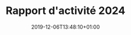 ---
title: Rapport d'activité 2024
date: 2019-12-06T13:48:10+01:00
layout: rapport_2024
menu:
  main:
    parent: asso
    weight: 4
flowbite: true
carousel: true
tabs:
  - title: "Édito<br/>Moments clés<br/>Chiffres 2024"
    title_mobile: "Édito / Moments clés / Chiffres 2024"
    id: edito
  - title: Une année<br/>d'ancrage<br/>territorial
    title_mobile: Une année d'ancrage territorial
    id: ancrage
  - title: Transmettre,<br/>éduquer et<br/>diffuser
    title_mobile: Transmettre, éduquer et diffuser
    id: education
  - title: L’augmentation des besoins &<br/>nos relations avec les<br/>associations partenaires 
    title_mobile: L’augmentation des besoins & nos relations avec les associations partenaires
    id: partenaires
  - title: Changer les<br/>mentalités sur<br/>les règles
    title_mobile: Changer les mentalités sur les règles
    id: changer
  - title: Une équipe qui<br/>grandit comme<br/>ses projets
    title_mobile: Une équipe qui grandit comme ses projets
    id: equipe 
intro:
  title: "Bienvenue sur notre rapport d'activité digital !"
  text: "En 2024, Règles Élémentaires a poursuivi son engagement avec une intensité et une portée accrues. Grâce à la mobilisation sans précédent de nos bénévoles, partenaires et équipes salariées, nous avons collecté et redistribué plus de 5 millions de protections périodiques, formé plus d'un millier de professionnel·les et sensibilisé des milliers de jeunes et d’adultes à la santé menstruelle. Cette année marque également un tournant stratégique avec l’essor de nos antennes régionales, permettant un ancrage territorial renforcé et des actions adaptées aux réalités locales. En innovant dans nos approches, en consolidant nos actions et en étendant notre réseau, nous avons fait de 2024 une année décisive pour la lutte contre la précarité menstruelle et la sensibilisation à grande échelle. Ce rapport témoigne de ces avancées, des défis relevés et des perspectives qui s’ouvrent à nous pour les années à venir.<br/>Bonne lecture !"
edito: "Être présidente de Règles Élémentaires, c’est porter une conviction profonde : celle que les règles ne devraient jamais être un sujet de honte, d'ignorance ou de précarité. 
<br/><br/>
Cette année encore, nous avons grandi, à toutes les échelles : sur le terrain avec l’ouverture d’antennes locales portées par des personnes engagées ; à l’échelle européenne en dénonçant des réalités inacceptables — à l’heure où j’écris ces lignes, qui sait ce qu’il y a vraiment dans une protection périodique ? Comment ne pas voir là une négligence délibérée à la santé publique ? Face à ces constats, Règles Élémentaires éclaire, informe, sensibilise. Avec la certification Qualiopi obtenue pour notre organisme de formation, nous consolidons notre rôle dans un monde où la parole a parfois du mal à se frayer un chemin. 
<br/><br/>
Merci à l’équipe de l’association, aux bénévoles et aux soutiens fidèles dont ses administrateurs•rices qui font vivre cette ambition quotidienne."
edito_author: "Nadège Moreau<br/>Présidente de Règles Élémentaires"
events_title: "2024 en moments clés"
key_events:
  - month: "Janvier"
    imgs:
      - src: "/img/page-rapport-2024/janvier.png"
    texts: 
      - content: "↘ Première édition de l’Élémentaire"
  - month: "Mars"
    imgs:
      - src: "/img/page-rapport-2024/mars-collecte-1.png"
      - src: "/img/page-rapport-2024/mars-collecte-2.png"
    texts: 
      - content: "↘ Collecte nationale Règles Solidaires"
  - month: "Avril"
    imgs:
      - src: "/img/page-rapport-2024/avril-sensib-foot.png"
      - src: "/img/page-rapport-2024/avril-sensib-coach.png"
    texts: 
      - content: "↘ Lancement en club de notre projet “j’ai mes règles, je fais du foot”"
      - content: "↘ Création de l’Organisme de formation !"
  - month: "Mai"
    imgs:
      - src: "/img/page-rapport-2024/mai-sport.png"
      - src: "/img/page-rapport-2024/mai-leclerc.png"
      - src: "/img/page-rapport-2024/mai-apero.png"
    texts: 
      - content: "↘ Règles et sport : carton rouge sur les tabous à la Cité Audacieuse"
      - content: "↘ Collecte nationale Banques Alimentaires x Leclerc"
      - content: "↘ Apéro Menstruel à Lyon"
  - month: "Juin"
    imgs:
      - src: "/img/page-rapport-2024/juin-collecte.png"
      - src: "/img/page-rapport-2024/juin-alerte.png"
      - src: "/img/page-rapport-2024/juin-solidays.png"
    texts: 
      - content: "↘ Collecte nationale Règles de Survie avec Monoprix et la Fondation des Femmes"
      - content: "↘ Participation à Alertes féministes"
      - content: "↘ Solidays"
  - month: "Juillet"
    imgs:
      - src: "/img/page-rapport-2024/juillet-seminaire-1.png"
      - src: "/img/page-rapport-2024/juillet-seminaire-2.png"
    texts: 
      - content: "↘ Premier séminaire d’équipe !"
  - month: "Septembre"
    imgs:
      - src: "/img/page-rapport-2024/septembre.png"
    texts: 
      - content: "↘  Lancement du Menstrual Education Network"
  - month: "Octobre"
    imgs:
      - src: "/img/page-rapport-2024/octobre-parlons.png"
      - src: "/img/page-rapport-2024/octobre-cop1.png"
      - src: "/img/page-rapport-2024/octobre-dossard-2.png"
    texts: 
      - content: "↘ Lancement de Parlons Règles"
      - content: "↘ Participation au festival Cop’1 au Zénith"
      - content: "↘ Lancement des dossards solidaires"
  - month: "Novembre"
    imgs:
      - src: "/img/page-rapport-2024/novembre-men.png"
      - src: "/img/page-rapport-2024/novembre-don.png"
    texts: 
      - content: "↘ Kick off du Menstrual Education Network à Paris"
      - content: "↘ Microdon Monoprix"
  - month: "Décembre"
    imgs:
      - src: "/img/page-rapport-2024/decembre-virale.png"
      - src: "/img/page-rapport-2024/decembre-mayotte.png"
    texts: 
      - content: "↘ Collecte virale"
      - content: "↘ Mission Mayotte"
key_numbers:
  title: Les chiffres clés
  precarite_title: "Lutte contre la précarité menstruelle"
  precarite_numbers:    
    - number: "5 110 451"
      text: "protections collectées"
      img: "/img/page-rapport-2024/paquet-serviettes.svg"
    - number: "12 671"
      text: "protections réutilisables collectées"
      img: "/img/page-rapport-2024/cup.svg"
    - number: "5 097 780"
      text: "protections jetables collectées"
      img: "/img/page-rapport-2024/serviette-emballee.svg"
    - number: "457 625"
      text: "personnes bénéficiaires"
      img: "/img/page-rapport-2024/3-personnes.svg"
    - number: "404 partenaires"
      text: "associatifs ayant bénéficié de protections périodiques"
      img: "/img/page-rapport-2024/main-coeur.svg"
  benevoles_title: "Nos bénévoles"
  benevoles_numbers:
    - number: "291"
      text: "bénévoles formé·es"
      img: "/img/page-rapport-2024/personnage-check.svg"
    - number: "1500"
      text: "bénévoles mobilisé·es sur 103 actions"
      img: "/img/page-rapport-2024/hands-heart.svg"
  education_title: "Education menstruelle"
  education_numbers:
    - number: "267"
      text: "actions de sensibilisation jeunes"
      img: "/img/page-rapport-2024/tableau.svg"
    - number: "4951"
      text: "jeunes sensibilisé·es lors de nos ateliers scolaires"
      img: "/img/page-rapport-2024/sac-a-dos.svg"
    - number: "+ de 10 000"
      text: "visites sur Parlons Règles"
      img: "/img/page-rapport-2024/ordinateur.svg"
  formation_title: "Formations / Sensibilisations des professionnel·les"
  formation_numbers:
    - number: "89"
      text: "actions menées auprès des professionnel·les (relais médico-sociaux, éducatifs)"
      img: "/img/page-rapport-2024/tableau.svg"
    - number: "1030"
      text: "professionnel·les  formé·es ou sensibilisé·es"
      img: "/img/page-rapport-2024/professionnel.svg"
    - number: "26"
      text: "sensibilisations adultes bénéficiaires"
      img: "/img/page-rapport-2024/tableau.svg"
    - number: "232"
      text: "bénéficiaires sensibilisé·es"
      img: "/img/page-rapport-2024/bulle-dialogue.svg"
    - number: "6"
      text: "actions menées auprès d’employeurs"
      img: "/img/page-rapport-2024/tableau.svg"
    - number: "115"
      text: "salarié·es / agent·es sensibilisé·es"
      img: "/img/page-rapport-2024/professionnel.svg"
  public_title: "Grand public"
  public_numbers:
    - number: "45"
      text: "participations lors d’événements"
      img: "/img/page-rapport-2024/evenement.svg"
    - number: "+ de 220 000 personnes"
      text: "sensibilisées lors de nos évènements"
      img: "/img/page-rapport-2024/personnage-check.svg"
    - number: "64 268"
      text: "abonné·es sur nos réseaux sociaux"
      img: "/img/page-rapport-2024/abonnes.svg"
    - number: "107"
      text: "parutions dans les médias"
      img: "/img/page-rapport-2024/journal.svg"
carte_title: "Notre présence sur le territoire"
partners_title: "Merci à nos partenaires"
publics_title: "Financeurs publics"
publics:
    - name: "Ville de Paris"
      logo: "/img/page-rapport/logos-partenaires/financeurs-publics/ville-paris.png"
    - name: "Cités éducatives"
      logo: "/img/page-rapport/logos-partenaires/financeurs-publics/cites-educatives.png"
    - name: "Région IDF"
      logo: "/img/page-rapport/logos-partenaires/financeurs-publics/idf.png"
    - name: "Préfecture Seine-Saint-Denis"
      logo: "/img/page-rapport/logos-partenaires/financeurs-publics/prefet-saint-denis.png"
    - name: "DRDFE PDL"
      logo: "/img/page-rapport/logos-partenaires/financeurs-publics/prefet-pdl.png"
    - name: "DRIHL IDF"
      logo: "/img/page-rapport/logos-partenaires/financeurs-publics/drihl.png"
    - name: "DRDFE IDF"
      logo: "/img/page-rapport/logos-partenaires/financeurs-publics/drdfe-idf.png"
    - name: "DRIEETS 94"
      logo: "/img/page-rapport/logos-partenaires/financeurs-publics/drieets-94.png"
    - name: "Métropole Lyon"
      logo: "/img/page-rapport/logos-partenaires/financeurs-publics/metropole-lyon.png"
    - name: "DGCS"
      logo: "/img/page-rapport/logos-partenaires/financeurs-publics/dgcs.jpeg"
    - name: "Ministère chargé de l'égalité entre les femmes et les hommes"
      logo: "/img/page-rapport/logos-partenaires/financeurs-publics/sdfe.png"
    - name: "Direction de l'administration pénitentiaire"
      logo: "/img/page-rapport/logos-partenaires/financeurs-publics/dap.png"
    - name: "Fond pour le développement de la vie associative"
      logo: "/img/page-rapport/logos-partenaires/financeurs-publics/fdva.png"
    - name: "Ville de Nantes"
      logo: "/img/page-rapport/logos-partenaires/financeurs-publics/nantes.png"
    - name: "Conseil départemental 93"
      logo: "/img/page-rapport/logos-partenaires/financeurs-publics/seine-saint-denis.png"
    - name: "DDFE-94"
      logo: "/img/page-rapport/logos-partenaires/financeurs-publics/prefet-val-marne.png"
    - name: "Ville de Nanterre"
      logo: "/img/page-rapport/logos-partenaires/financeurs-publics/nanterre.png"
    - name: "Région Centre-Val de Loire"
      logo: "/img/page-rapport-2024/logos-partenaires/financeurs-publics/centre-val-de-loire.png"
    - name: "Erasmus"
      logo: "/img/page-rapport-2024/logos-partenaires/financeurs-publics/erasmus.png"
    - name: "Fonds Social Européen"
      logo: "/img/page-rapport-2024/logos-partenaires/financeurs-publics/fonds-social-europeen.png"
    - name: "Prefecture Indre-et-Loire"
      logo: "/img/page-rapport-2024/logos-partenaires/financeurs-publics/indre-et-loire.png"
    - name: "Métropole Le Mans"
      logo: "/img/page-rapport-2024/logos-partenaires/financeurs-publics/le-mans.png"
    - name: "Prefecture Mayotte"
      logo: "/img/page-rapport-2024/logos-partenaires/financeurs-publics/mayotte.png"
    - name: "Région PACA"
      logo: "/img/page-rapport-2024/logos-partenaires/financeurs-publics/paca.png"
    - name: "Ville de Marseille"
      logo: "/img/page-rapport-2024/logos-partenaires/financeurs-publics/marseille.png"
    - name: "Aix Marseille Université"
      logo: "/img/page-rapport-2024/logos-partenaires/financeurs-publics/aix-marseille-universite.png"
    - name: "Ville de Pantin"
      logo: "/img/page-rapport-2024/logos-partenaires/financeurs-publics/pantin.png"
    - name: "DGESCO"
      logo: "/img/page-rapport-2024/logos-partenaires/financeurs-publics/dgesco.png"
    - name: "ARS IDF"
      logo: "/img/page-rapport-2024/logos-partenaires/financeurs-publics/ars-idf.jpg"
    - name: "Ville de Tours"
      logo: "/img/page-rapport-2024/logos-partenaires/financeurs-publics/tours.png"
    - name: "Région Pays de la Loire"
      logo: "/img/page-rapport-2024/logos-partenaires/financeurs-publics/pays-de-la-loire.png"
    - name: "Ville d'Allonnes"
      logo: "/img/page-rapport-2024/logos-partenaires/financeurs-publics/allonnes.jpg"
privates_title: "Mécènes et financeurs privés"
privates:
    - name: "Fondation Roi Beaudouin"
      logo: "/img/page-rapport/logos-partenaires/financeurs-prives/fondation-roi.png"
    - name: "Fondation L'oréal"
      logo: "/img/page-rapport/logos-partenaires/financeurs-prives/fondation-loreal.png"
    - name: "Fondation des femmes"
      logo: "/img/page-rapport/logos-partenaires/financeurs-prives/fondation-des-femmes.png"
    - name: "Fondation AFNIC"
      logo: "/img/page-rapport/logos-partenaires/financeurs-prives/afnic.png"
    - name: "Impact 2024"
      logo: "/img/page-rapport/logos-partenaires/financeurs-prives/impact-2024.png"
    - name: "Fondation Crédit Agricole"
      logo: "/img/page-rapport/logos-partenaires/financeurs-prives/fondation-credit-agricole.png"
    - name: "Fondation BNP"
      logo: "/img/page-rapport/logos-partenaires/financeurs-prives/fondation-bnp.png"
    - name: "Fondation France s'engage"
      logo: "/img/page-rapport/logos-partenaires/financeurs-prives/ffe.png"
    - name: "ADN Solidarity"
      logo: "/img/page-rapport/logos-partenaires/financeurs-prives/adn-solidarity.png"
    - name: "Fondation Carrefour"
      logo: "/img/page-rapport/logos-partenaires/financeurs-prives/fondation-carrefour.png"
    - name: "Caisse d'épargne Grand Est Europe"
      logo: "/img/page-rapport/logos-partenaires/financeurs-prives/ce-grand-est.png"
    - name: "The Simones"
      logo: "/img/page-rapport/logos-partenaires/financeurs-prives/the-simones.jpg"
    - name: "Fond de dotation EIG"
      logo: "/img/page-rapport/logos-partenaires/financeurs-prives/eig.png"
    - name: "Comédie des 3 Bornes"
      logo: "/img/page-rapport/logos-partenaires/financeurs-prives/3-bornes.png"
    - name: "AS Mar Vivo"
      logo: "/img/page-rapport-2024/logos-partenaires/financeurs-prives/as-mar-vivo.jpg"
    - name: "Banlieues Santé"
      logo: "/img/page-rapport-2024/logos-partenaires/financeurs-prives/banlieues-sante.png"
    - name: "Biocoop"
      logo: "/img/page-rapport-2024/logos-partenaires/financeurs-prives/biocoop.png"
    - name: "Fondation Hippocrene"
      logo: "/img/page-rapport-2024/logos-partenaires/financeurs-prives/hippocrene.jpg"
    - name: "Intermade"
      logo: "/img/page-rapport-2024/logos-partenaires/financeurs-prives/intermade.png"
    - name: "Fondation Macif"
      logo: "/img/page-rapport-2024/logos-partenaires/financeurs-prives/macif.png"
    - name: "Telos Impact"
      logo: "/img/page-rapport-2024/logos-partenaires/financeurs-prives/telos-impact.png"
    - name: "Fondation Sense"
      logo: "/img/page-rapport-2024/logos-partenaires/financeurs-prives/sense.png"
    - name: "Solimut"
      logo: "/img/page-rapport-2024/logos-partenaires/financeurs-prives/solimut.png"
    - name: "Vichy"
      logo: "/img/page-rapport-2024/logos-partenaires/financeurs-prives/vichy.png"
    - name: "La Caravelle"
      logo: "/img/page-rapport-2024/logos-partenaires/financeurs-prives/caravelle.jpg"
mecenat_title: "Mécénat de compétence"
mecenat:
    - name: "Astek"
      logo: "/img/page-rapport/logos-partenaires/mecenat/astek.png"
    - name: "make.org"
      logo: "/img/page-rapport/logos-partenaires/mecenat/makeorg.png"
    - name: "Service Plan"
      logo: "/img/page-rapport/logos-partenaires/mecenat/serviceplan.png"
    - name: "Share it"
      logo: "/img/page-rapport/logos-partenaires/mecenat/share-it.svg"
    - name: "Fondation des femmes"
      logo: "/img/page-rapport/logos-partenaires/financeurs-prives/fondation-des-femmes.png"
    - name: "Alter'incub CVL"
      logo: "/img/page-rapport-2024/logos-partenaires/operationnels/alterincub-cvl.png"
    - name: "Accenture"
      logo: "/img/page-rapport-2024/logos-partenaires/mecenat/accenture.png"
operationnels_title: "Partenaires opérationnels"
operationnels:
    - name: "Leclerc"
      logo: "/img/page-rapport/logos-partenaires/operationnels/leclerc.png"
    - name: "Fondation Monoprix"
      logo: "/img/page-rapport/logos-partenaires/operationnels/fondation-monoprix.jpg"
    - name: "Banques alimentaires"
      logo: "/img/page-rapport/logos-partenaires/operationnels/ffba.png"
    - name: "Charitips"
      logo: "/img/page-rapport/logos-partenaires/operationnels/charitips.png"
    - name: "Benevity"
      logo: "/img/page-rapport/logos-partenaires/operationnels/benevity.png"
    - name: "Day One"
      logo: "/img/page-rapport/logos-partenaires/operationnels/day-one.png"
    - name: "Deret"
      logo: "/img/page-rapport/logos-partenaires/operationnels/deret.png"
    - name: "All Colibri"
      logo: "/img/page-rapport/logos-partenaires/operationnels/all-colibri.png"
    - name: "Cop'1"
      logo: "/img/page-rapport/logos-partenaires/evenementiels/cop1.png"
    - name: "Komeet"
      logo: "/img/page-rapport-2024/logos-partenaires/operationnels/komeet.png"
    - name: "Dift"
      logo: "/img/page-rapport-2024/logos-partenaires/operationnels/dift.jpg"
    - name: "Fabrique de la solidarité"
      logo: "/img/page-rapport/logos-partenaires/evenementiels/fabrique.png"
    - name: "Lyon La Duchère"
      logo: "/img/page-rapport-2024/logos-partenaires/operationnels/lyon-la-duchere.png"
    - name: "Les Ecossolies"
      logo: "/img/page-rapport-2024/logos-partenaires/operationnels/ecossolies.png"
    - name: "Je veux aider"
      logo: "/img/page-rapport-2024/logos-partenaires/operationnels/jeveuxaider.png"
    - name: "FC Fief"
      logo: "/img/page-rapport-2024/logos-partenaires/operationnels/fc-fief.jpg"
    - name: "Fondaction du football"
      logo: "/img/page-rapport-2024/logos-partenaires/operationnels/fondaction-football.png"
    - name: "Ressource Logistique Management"
      logo: "/img/page-rapport-2024/logos-partenaires/operationnels/rlm.png"
    - name: "Nantes Université"
      logo: "/img/page-rapport-2024/logos-partenaires/operationnels/nantes-universite.png"
    - name: "Tout s'explique 72"
      logo: "/img/page-rapport-2024/logos-partenaires/operationnels/tout-sexplique.png"
    - name: "Salesforce"
      logo: "/img/page-rapport-2024/logos-partenaires/operationnels/salesforce.png"
produits_title: "Partenaires produits"
produits:
    - name: "Always"
      logo: "/img/page-rapport/logos-partenaires/produits/always.png"
    - name: "Modibodi"
      logo: "/img/page-rapport/logos-partenaires/produits/modibodi.jpg"
    - name: "Les petites choses"
      logo: "/img/page-rapport/logos-partenaires/produits/lespetiteschoses.png"
    - name: "Lola Health"
      logo: "/img/page-rapport-2024/logos-partenaires/produits/lolahealth.png"
    - name: "Fava"
      logo: "/img/page-rapport-2024/logos-partenaires/produits/fava.png"
    - name: "TotalEnergies"
      logo: "/img/page-rapport-2024/logos-partenaires/produits/total.png"
    - name: "JuvaSanté"
      logo: "/img/page-rapport-2024/logos-partenaires/produits/juvasante.png"
ancrage:
  intro:
    title: "Une année d'ancrage territorial"
    text: "En 2024, Règles Élémentaires a consolidé et étendu son ancrage territorial grâce à ses antennes salariées. Nous comptons désormais quatre antennes régionales : en Pays de la Loire (PDL), Centre-Val de Loire (CVL), Île-de-France (IDF), et Provence-Alpes-Côte d’Azur (PACA)."
  first_text: "Cette année, deux modèles d'antennes se sont distingués : en PACA et CVL, elles ont été créées là où existait auparavant une activité 100% bénévole, tandis qu'en IDF, les actions existait dû à l'implantation francilienne historique de l'asso, mais l'antenne a été formalisée.
  <br/><br/>
  Ce projet ambitieux, car il a nécessité de repenser notre organisation et un modèle financier dédié, nous tenait à cœur. Il reflète notre volonté d’être toujours plus proches de nos publics et de savoir refléter la réalité des territoires. Les antennes permettent ainsi de mieux comprendre les besoins du terrain pour y développer nos actions, de mieux accompagner, et de démultiplier notre impact.
  <br/><br/>
  Chaque antenne régionale a sa propre histoire, ses projets uniques et ses partenariats spécifiques. Elles sont des lieux d’innovation où naissent de nouveaux projets et de nouvelles opportunités de faire rayonner notre association. Grâce à elles, en apprenant de leurs expériences, l’association consolide aussi un  modèle d’essaimage flexible et évolutif, conçu pour maximiser notre impact en nous adaptant aux spécificités de chaque territoire. Cette approche nous permet d’expérimenter localement avant d’élargir notre rayonnement pour soutenir et accompagner des dynamiques locales.
  Par ailleurs, cette première année a permis aux responsables d’antennes de créer des liens avec des acteurs et actrices locaux déterminés à transformer leur territoires sur la question des règles, à en faire des environnements qui : ici mettent à disposition des produits périodiques, là réfléchissent à un projet d’éducation menstruelle coordonné et systématique, là dédient des moyens conséquents pour analyser, essayer, implémenter. Or, nous savons que si nous souhaitons penser le monde règles-friendly de demain, ces articulations entre des volontés à différentes échelles  et nos actions, sont centrales. 
  <br/><br/>
  Les résultats obtenus grâce à ces antennes sont significatifs. En 2024, elles nous ont permis de former un nombre croissant de personnes aux enjeux des règles et de sensibiliser un public toujours plus jeune, afin de prévenir la précarité menstruelle et le tabou des règles des plus jeunes, qui sont souvent les plus isolé•es face aux premières règles. Chaque antenne joue donc  un rôle crucial dans la diffusion de nos messages et dans l’éducation menstruelle.
  <br/><br/>
  Les défis qui nous attendent désormais consistent pour chaque antenne à renforcer les logiques de plaidoyer de l’association au niveau local, et à s’implanter en tant qu’actrice incontournable de coordination et de facilitation du déploiement de nos projets dans le paysage associatif de sa région. Cet ancrage territorial solide est une étape essentielle pour assurer la continuité et le développement des missions de Règles Élémentaires, tout en contribuant activement à briser les tabous et à réduire les inégalités liées aux menstruations"
  cards:
    - title: "Antenne Provence-Alpes Côte d’Azur"
      date: "Date de création : Juillet 2024"
      responsable: "Responsable d’antenne : Florence"
      img: "/img/page-rapport-2024/fiche-paca.png"
      numbers:
        - number: "154 523 produits redistribués"
        - number: "7 758 personnes bénéficiaires ou mois de règles couverts"
        - number: "24 collectes organisées"
        - number: "92 partenaires associatifs dont 26 qui ont reçu des dons en 2024"
        - number: "9 bénévoles"
        - number: "2 formations au sein de structures médico-sociales"
        - number: "55 professionnel·les formé·es à la santé menstruelle lors de 4 modules chez Solimut"
        - number: "12 encadrant·es et coachs sensibilisé·es sur les règles dans le sport"
        - number: "5 stands tenus au cours d’événements"
    - title: "Antenne Île-de-France"
      date: "Date de création : Septembre 2024"
      responsable: "Responsable d’antenne : Lucie"
      img: "/img/page-rapport-2024/fiche-idf.png"
      numbers:
        - number: "955 000 produits redistribués (dont 10 000 lavables)"
        - number: "198 000 personnes bénéficiaires ou mois de règles couverts"
        - number: "222 collectes organisées"
        - number: "599 partenaires associatifs dont 178 ayant reçu des dons en 2024"
        - number: "95 bénévoles"
        - number: "294 formations au sein de structures médico-sociales"
        - number: "131 ateliers d’éducation menstruelle - 2 525 élèves sensibilisé·es"
        - number: "1 170 adultes sensibilisé·es"
        - number: "26 événements grand public"
        - number: "7 ateliers Règles et Sport - 175 joueuses sensibilisées"
    - title: "Antenne Centre-Val de Loire"
      date: "Date de création : Juin 2024"
      responsable: "Responsable d’antenne : Emmanuelle"
      img: "/img/page-rapport-2024/fiche-centre.png"
      numbers:
        - number: "136 724 produits redistribués"
        - number: "7 188 personnes bénéficiaires ou mois de règles couverts"
        - number: "11 collectes organisées"
        - number: "48 partenaires associatifs dont 18 qui ont reçu des dons en 2024"
        - number: "25 bénévoles"
        - number: "2 sensibilisations pour les partenaires médico-sociaux"
        - number: "20 ateliers d’éducation menstruelle - 250 élèves sensibilisé·es"
        - number: "2 cafés des parents organisés"
    - title: "Antenne Pays de la Loire"
      date: "Date de création : septembre 2023"
      responsable: "Responsable d’antenne : Elena"
      img: "/img/page-rapport-2024/fiche-loire.png"
      numbers:
        - number: "143 427 produits redistribués"
        - number: "38 000 personnes bénéficiaires ou mois de règles couverts"
        - number: "33 collectes organisées"
        - number: "77 partenaires associatifs dont 33 qui ont reçu des dons en 2024"
        - number: "34 bénévoles"
        - number: "28 ateliers d’éducation menstruelle - 600 jeunes sensibilisé·es (de 8 à 25 ans)"
        - number: "91 professionnel·les formé·es"
        - number: "14 événements grand public"
        - number: "1 atelier règles et sport auprès de coachs : 9 participant·es"
        - number: "1 atelier règles et sport auprès de joueuses : 22 participantes"
  antennes:
    - title: "Antenne Provence-Alpes-Côte d'Azur"
      text: "Initiée en 2019 par une bénévole, elle a pris un nouvel essor en juillet 2024 avec l’arrivée de Florence, en tant que responsable de l’antenne. Elle a repris la gestion des activités pour sensibiliser davantage à la question des règles et répondre à la hausse des demandes de protections périodiques, dans un contexte de précarité croissante. Grâce à ses actions, depuis 2020, l’antenne a collecté et redistribué plus de 1 700 000 protections périodiques à 92 partenaires associatifs. L’antenne Provence-Alpes-Côte d’Azur vise à renforcer au cœur de son territoire des actions d’éducation menstruelle, de formation et de collectes, en les adaptant aux spécificités et aux besoins du public local. Elle cherche aussi à structurer un réseau local de bénévoles, collecteurs·rices, mécènes et partenaires, essentiels au déploiement de ses activités.
      <br/><br/>
      Depuis sa création en juillet 2024, l’antenne a pu :
      <ul>
        <li>Mettre en place 2 formations au sein de structures médico-sociales pour les accompagner dans la lutte contre la précarité menstruelle et le tabou des règles, comme par exemple l’association La Caravelle.</li>
        <li>Mettre en place 4 modules de sensibilisation pour intégrer la question de la santé menstruelle en milieu professionnel. C’est le cas de la mutuelle Solimut, qui a choisi l’association pour l’accompagner dans le déploiement de son projet de congé menstruel ; et souhaite sensibiliser l’ensemble des équipes, du conseil d’administration aux équipes salariées.</li>
        <li>Sensibiliser 12 personnes parmi les équipes encadrantes et coachs du club de foot AS Mar Vivo, à La Seyne-sur-mer, en écho avec le projet “Règles et Sport”. Ainsi qu’environ 50 joueuses, de 12 à 18 ans, qui vont être sensibilisées début 2025.</li>
        <li>Sensibiliser les jeunes, comme par exemple une cinquantaine d’étudiant·es sur les campus universitaires d’Aix-en-Provence et de Saint-Jérôme, via des ateliers et stands de sensibilisation.</li>
        <li>Informer et sensibiliser le grand public, au cours du Marseille Village Santé et du festival Cop1 en octobre 2024.</li>
        <li>Aller à la rencontre d’une vingtaine de partenaires associatifs sur le territoire</li>
      </ul>
      <br/>
      L’année 2025 prévoit déjà la mise en place de formations professionnelles, interventions extra-scolaires, sensibilisations à destination du public étudiant, de clubs et associations sportives."
      quote: "“Cette formation va nous permettre de passer à l’action pour lutter contre la précarité menstruelle dans notre structure car elle concerne une majeure partie du public que nous accompagnons et qu'elle peut permet de déconstruire certaines représentations à ce sujet.”"
      quote_author: "Témoignage d’une salariée de l’association La Caravelle"
      img: "/img/page-rapport-2024/zoom-paca.png"
    - title: "Antenne Île-de-France"
      text: "Si Règles Élémentaires, depuis sa création, a toujours eu la grande majorité de ses actions en Île-de-France, l’antenne régionale a été officiellement créée en septembre dernier seulement. En effet, les actions en Île-de-France en 2024 ce sont : 
      <br/><br/>
      <ul>
      <li>599 partenaires associatifs et 955 000 produits distribués dont 10 000 produits lavables ainsi que 294 professionnel·les formé·es à la santé menstruelle</li>
      <li>Des actions de sensibilisation à destination de  2 700 élèves de 8 à 18 ans et 1 170 adultes</li>
      </ul>
      <br/>
      C’est face à ce fourmillement d’initiatives et d’actions mises en place qu’il est devenu nécessaire d’adopter une approche territorialisée et d’opter pour une vision et un ancrage régional. L’antenne a pour objectif de représenter localement les principes et projets de l’association, face aux acteur·ices locaux. 
      <br/><br/>
      Cette nouvelle approche a permis de développer des projets adaptés aux besoins et capacités du territoire : 
      Un vaste projet de formation des professionnel·les du médico-social a permis la mise en place de 23 formations qui ont apporté des connaissances et des outils pratiques à des structures d’hébergement, de maraude et d’insertion, entre autres. Le nombre de formations a pour ambition de doubler pour 2025. Le suivi territorialisé de ce projet de formation a permis de susciter l’intérêt au sein des structures et de les sensibiliser à l’importance de la santé menstruelle dans l'accompagnement social. Résultat : Le Samu Social de Paris et le Samu 93 vont être accompagnés sur l’année 2025 dans la formation de médiatrices spécialisées en santé menstruelle. 
      <br/><br/>
      Sur le département du Val-de-Marne, un projet pilote de formation des structures accompagnant des personnes en situation de handicap a été mené, via la co-construction de modules de formation en partenariat avec des structures concernées et la mise en place d’une première formation au sein d’un IMPRO. Ce projet financé et développé grâce à des partenariats locaux est voué à se développer au national courant 2025. 
      L’année 2025 va permettre le développement de cet ancrage territorial avec l'initiation de projets innovants et d’accompagnements spécifiques, avec les collectivités et les partenaires éducatifs également. De premières pierres ont déjà été posées avec l’intégration de l’antenne au Conseil Parisien des Associations et la rencontre de nombreuses Cités Éducatives de Seine-Saint-Denis, du Val-de-Marne et de l’Essonne."
      quote: "“Cette formation a été animée par une intervenante remarquable. Elle m’a également permis de prendre conscience des inégalités auxquelles certaines femmes en situation de grande précarité peuvent être confrontées. Je t’avouerai que cette question n’avait pas été abordée dans le cadre de mes accompagnements jusqu’à présent. Je ne sais pas encore exactement par quelle stratégie je le ferai, mais ce sujet sera désormais pris en compte. C’est grâce à ces moments que nous pouvons prendre un peu de recul par rapport à notre quotidien et faire évoluer nos pratiques. Alors, merci beaucoup pour cela.”"
      quote_author: "Intervenante social d’un centre d’hébergement d’Adoma"
      img: "/img/page-rapport-2024/zoom-idf.png"
    - title: "Antenne  Centre-Val de Loire"
      text: "Initialement portée en 2021 par trois bénévoles basées à Orléans, l’antenne Centre-Val de Loire a franchi une nouvelle étape en juin 2024 avec l’arrivée d’une salariée, Emmanuelle, en charge de son développement. Désormais implantée à Tours, elle s’appuie sur le soutien de deux bénévoles engagées à Orléans. Cette structuration répond à une demande croissante des acteurs locaux, soucieux de sensibiliser un public plus large aux enjeux liés aux règles, ainsi qu’aux besoins grandissants des structures associatives accompagnant des personnes en situation de précarité, notamment en matière d’accès aux protections périodiques.
      <br/><br/>
      Dès sa prise de fonction, la responsable de l’antenne a réalisé un état des lieux et noué des liens stratégiques avec des acteur·ices clé·es (Déléguée Départementale aux Droits des Femmes et à l'Égalité, Directeur Académique Adjoint des Services de l’Education Nationale, Infirmière Conseillère Technique Départementale auprès de l’inspecteur d'Académie-Directeur Académique Adjoint des Services de l'Education Nationale, élus locaux…). L’une des premières actions a été la mise en place expérimentale d’ateliers d’éducation menstruelle auprès d’élèves de CM1-CM2 et de 6e dans deux écoles et deux collèges de Tours. Les premiers retours, tant des élèves que des relais éducatifs, ont été extrêmement positifs, confirmant la pertinence et l'impact de ces interventions. Le déploiement des ateliers se poursuivra d’ailleurs en 2025.
      <br/><br/>
      Parallèlement, l’antenne a mobilisé une vingtaine de bénévoles pour organiser trois collectes de protections périodiques dans des supermarchés de Tours et Orléans. Grâce au maillage territorial et aux partenariats établis avec des structures d’accueil pour personnes en grande précarité, ces collectes ont permis une redistribution efficace des produits collectés.
      Enfin, depuis octobre 2024, l’antenne bénéficie de l’accompagnement d’Alter’Incub, un incubateur dédié au soutien des initiatives à fort impact social, offrant ainsi de nouvelles perspectives de développement et de structuration pour ses actions sur le territoire."
      quote: "“Nous n'avons que des retours positifs quant aux ateliers dispensés par Emmanuelle en classe de CM2, qu'il s'agisse des élèves, des parents ou bien des enseignants de la classe. Nous sommes vraiment ravis des propositions apportées par Emmanuelle et par l'association et sommes très enthousiastes à l'idée de réitérer le projet l'an prochain, et de pourquoi pas l'étendre aux autres classes. Ce travail avec l'association Règles élémentaires pourrait tout à fait s'inscrire dans un projet d'école pérenne.”"
      quote_author: "Lucie Motté, enseignante en classe de CM2 et CP à l'école Musset-Vigny, à Tours"
      img: "/img/page-rapport-2024/zoom-centre.png"
    - title: "Antenne Pays de la Loire"
      text: "Une première année riche en avancées :
      Il y a un an, nous posions les premières pierres de l’antenne salariée des Pays de la Loire, avec l’ambition de renforcer notre impact local et de répondre plus efficacement aux besoins du territoire. Aujourd’hui, nous sommes fier·es de célébrer cette première année d’actions concrètes et de belles réussites.
      <br/><br/>
      Grâce à l’engagement des bénévoles, des partenaires et des structures locales, nous avons pu :
      <ul>
      <li>Construire un réseau solide de 75 structures partenaires (associatives, médico-sociales, éducatives), qui bénéficient de notre expertise et de nos redistributions régulières de produits périodiques.</li>
      <li>Sensibiliser et déployer notre programme d'éducation menstruelle, à travers des interventions en collèges, lycées, à l'université et foyers jeunes travailleurs·euses, par exemple en proposant un projet passerelle pour les élèves de CM2 et de 6èmes dans les écoles et collèges de la Cité Educative d'Allonnes en Sarthe, ou encore en accompagnant les étudiant·es relais de l'Université de Nantes.</li>
      <li>Former des professionnel·les pour mieux accompagner les publics et intégrer ces enjeux dans leurs pratiques quotidiennes.</li>
      </ul>
      <br/>
      Des actions innovantes et des temps forts :
      <ul>
      <li>Le lancement du module “Règles & Sport” : en partenariat avec le Fondaction du Football, nous avons expérimenté un programme inédit avec le Football Club Fief-Gesté dans le Maine-et-Loire, visant à lever le tabou des règles dans le sport et éviter le décrochage sportif des jeunes filles au moment de la puberté.</li>
      <li>Notre présence sur des événements grand public : que ce soit lors de fêtes de quartier, rencontres sportives ou journées du 8 mars, nous avons multiplié les occasions de sensibiliser et d’ouvrir le dialogue, notamment à travers des ciné-débats, tables rondes et conférences. Nous avons par exemple participé au podcast “Ce que l’on s’aime” de l’association Disqutons, pour échanger sur la précarité menstruelle étudiante et faire entendre la voix des personnes concernées.</li>
      </ul>
      <br/>
      Un engagement collectif pour 2025 : 
      Après cette première année d'activité, nous voulons renforcer l'accompagnement des actions sur le terrain, en élargissant notre réseau de partenaires, en proposant davantage de formations et en développant l'éducation menstruelle auprès des jeunes. Nous souhaitons également faire de l’antenne Pays de la Loire une véritable structure ressource pour le territoire. Cela signifie accompagner les porteurs·euses de projets engagé·es contre la précarité menstruelle, partager notre expertise avec les acteurs·rices locaux et aider nos partenaires à monter en compétence. En développant des outils et des formations adaptées, nous voulons permettre à chacun·e d’agir à son échelle et d’inscrire durablement le sujet des règles dans les dynamiques locales."
      quote: "“En 2024, un collectif regroupant une dizaine de structures engagées sur les questions d’Éducation à la Vie Affective, Relationnelle et Sexuelle (EVARS) en Loire-Atlantique s’est créé. Ce travail en réseau nous permet d’échanger nos expériences, de partager nos expertises et de nous enrichir mutuellement. Ensemble, nous souhaitons développer des outils adaptés aux besoins repérés, réfléchir à des pratiques plus inclusives et favoriser le travail partenarial. Cette dynamique de réseau nous permet d’innover, de nous soutenir face aux défis, de renforcer notre légitimité dans nos pratiques et auprès des publics que nous accompagnons. Dans un contexte dans lequel ces thématiques sont parfois mises en difficulté, le collectif nous donne aussi du poids pour poursuivre nos actions.”"
      quote_author: "Ophélia pour iKi iKi & François pour disQutons"
      img: "/img/page-rapport-2024/zoom-pdl.png"
  benevoles:
    title: "Le rôle central des bénévoles pour déployer nos actions"
    first_text: "Depuis sa création, Règles Élémentaires repose sur un pilier fondamental : l'engagement bénévole. À sa création, l’association était entièrement portée par des bénévoles, et c’est grâce à leur engagement que nous avons pu collecter et redistribuer des millions de protections périodiques à travers toute la France. Leur implication sans relâche a été le moteur de notre croissance et le fondement de notre impact."
    numbers:
      - number: "291"
        text: "bénévoles formé·es"
        img : "img/page-rapport-2024/personnage-check.svg"
      - number: "1 500"
        text: "bénévoles mobilisé·es sur 103 actions"
        img : "img/page-rapport-2024/hands-heart.svg"
    second_text: "Aujourd’hui, nos bénévoles sont présent·es sur tout le territoire national, en France métropolitaine mais aussi dans les départements d’Outre-mer comme la Réunion et Mayotte. Ce maillage territorial dense, rendu possible par leur engagement, est une richesse inestimable pour l’association. Les bénévoles jouent un rôle clé à plusieurs niveaux : que ce soit à travers l’organisation ou la participation à des collectes de protections périodiques, ou en représentant l’association lors d’événements et/ou sur des stands, iels permettent à Règles Élémentaires d’être représentée sur le terrain, au plus près des besoins.

    En 2024, nous avons franchi une étape importante en débutant la mise en place d’un nouveau modèle d’engagement. Ce travail a consisté à mieux définir le rôle des bénévoles au sein de l’association, à structurer leur parcours et à imaginer des stratégies pour engager et fidéliser de nouvelles personnes. Ce chantier ambitieux se poursuivra en 2025, avec l’arrivée d’une personne dédiée à la mobilisation bénévole, qui aura pour mission de consolider cet élan et de démultiplier l’impact de l’association grâce à l’énergie collective des bénévoles."
  other_actions:
    - title: "Zoom sur la communauté bénévole en Île-de-France"
      preview: "L’antenne Île-de-France compte une communauté de 240 bénévoles dont 75 régulièrement actif·ves sur le terrain. Le temps consacré à la mobilisation de cette communauté en 2024 a permis de mettre en place 60 actions dont 37 de collecte et redistribution et 15 de sensibilisation grand public. 
      Les bénévoles ont, de fait, participé activement au rayonnement de l’antenne à la fois dans la lutte contre la précarité menstruelle et le tabou des règles."
      more_text: "Cette année a aussi permis de préparer le terrain pour la mise en place d’un processus d’intégration et de formation des bénévoles plus encadré et systématique. Ainsi, une dizaine d’événements conviviaux d’échanges et de formations ont donc été organisés tout au long de l’année. 
      <br/><br/>
      Cette mobilisation régulière des bénévoles a permis de mettre en lumière la motivation et le potentiel d’engagement de cette communauté active. Elle a aussi été l’occasion de rencontrer plus régulièrement les personnes engagées et de mieux comprendre leurs besoins et envies. Cette préparation a été essentielle dans la création du projet d’intégration et d’engagement des bénévoles mis en place dès janvier 2025 : de nouveaux outils de communication, une diversification des missions et des projets proposés, une montée en compétences des bénévoles réguliers. La communauté bénévole francilienne inaugure et expérimente ce changement de paradigme, d’un engagement très descendant à une dynamique collective et horizontale pour créer et agir ensemble contre la précarité menstruelle."
    - title: "Notre première mission en Outre-mer : Mayotte"
      preview: "Depuis février 2022, l’antenne bénévole Règles Élémentaires agit à Mayotte pour lutter contre la précarité menstruelle, malgré des moyens limités et un contexte socio-économique complexe. À Mayotte, 77 % des habitant·es vivent sous le seuil de pauvreté national, contre 14,4 % en France métropolitaine, et 42 % des habitants subsistent avec moins de 160 € par mois, dans un contexte où le coût de la vie est supérieur de 10 % à celui de la métropole."
      more_text: "Cette pauvreté structurelle est aggravée par une crise hydrique persistante, marquée par des coupures d’eau touchant toutes les habitations au moins un jour sur trois. De plus, une grande partie des logements n’est pas raccordée à l’eau courante (29 %), et 60 % sont dépourvus de sanitaires. Ces conditions précaires rendent l’hygiène menstruelle particulièrement difficile.
      <br/><br/>
      L’accès aux protections périodiques reste un défi majeur. Le coût élevé des produits (entre 2 et 4 € par paquet) les rend inaccessibles à de nombreuses personnes. Faute de moyens, certaines utilisent des alternatives comme des morceaux de tissu ou des châles, ce qui peut poser des problèmes d’hygiène et de santé. Par ailleurs, les menstruations restent un sujet tabou, bien que la culture mahoraise permette parfois d’aborder cette question dans les cercles familiaux ou religieux. Enfin, des barrières linguistiques et un taux d’illettrisme élevé (59 %) limitent l’accès à l’information et aux initiatives de sensibilisation.
      <br/><br/>
      Face à ces enjeux critiques, Règles Élémentaires a mené une mission sur le terrain du 22 novembre au 12 décembre 2024. Cette mission, financée par la DGCS, la DDFE Mayotte, l’ARS Mayotte et la Fondation L’Oréal, avec un budget total de 20 500 €, visait à identifier les besoins spécifiques de la population mahoraise, à proposer des outils adaptés et à renforcer les compétences des acteurs locaux pour garantir une action durable. Cette initiative a permis de poser les bases d’un accompagnement concret et contextualisé, dans l’objectif de réduire les inégalités liées aux règles sur ce territoire.
      <br/><br/>
      La mission a débuté par un diagnostic territorial approfondi, au cours duquel 14 entretiens ont été réalisés avec des associations locales, des relais communautaires et des acteurs éducatifs. Ces échanges ont permis d’identifier des problématiques clés, comme le manque de stocks de protections périodiques, les difficultés à aborder les règles dans des contextes éducatifs ou sociaux, et l’impact des coupures d’eau sur l’hygiène menstruelle.
      <br/><br/>
      Pour répondre à ces besoins, l’association a également organisé plusieurs formations. Au total, 128 personnes ont été formées. Ces formations ont permis de transmettre des connaissances sur la santé menstruelle, de proposer des outils pédagogiques adaptés et de créer des liens entre les différents acteurs locaux. Les retours ont été très positifs : 90 % des participant·es se sont déclaré·es plus à l’aise pour aborder le sujet des règles avec les publics qu’ils et elles accompagnent.
      <br/><br/>
      Suite au cyclone Chido de décembre 2024, la situation sur le territoire mahorais s’est considérablement aggravée. En 2025, nous envisageons donc de pouvoir accompagner au mieux les acteurs et actrices locaux à lutter contre une précarité menstruelle généralisée sur l’île."
    - title: "Le développement du réseau Européen"
      preview: "2024 a aussi été l’année où s’est concrétisé notre premier projet européen : le Menstrual Education Network (Réseau d’Éducation Menstruelle), soutenu par le programme européen Erasmus + et la Fondation Hippocrène . Regroupant cette année une association belge, BruZelle, et une association nord macédonienne, Tiiiit! Inc., ce réseau européen a vocation à mettre en commun les meilleures pratiques d’éducation menstruelle dans chaque pays."
      more_text: "Pour ce faire, nous avons jugé pertinent de mettre les jeunes au centre de l’éducation menstruelle. En effet, outre l’interconnaissance et l'échange des bonnes pratiques, nous organisons des groupes de travail mixtes avec des jeunes de chacun des pays représentés. L’idée est ainsi de pouvoir être au plus près de leurs vrais besoins et de les faire contribuer à la construction d’une Europe où les règles ne sont plus un tabou ni une entrave. 
      <br/><br/>
      Parallèlement, Règles Élémentaires a renforcé les actions européennes en prenant attache avec d’autres associations précurseuses sur le sujet, et en amorçant un plaidoyer européen pour que la précarité menstruelle, l’éducation menstruelle et la santé menstruelle soient vraiment prises en compte partout en Europe. En 2025, nous prévoyons de renforcer ce réseau et de développer de nouvelles actions pour penser concrètement une Europe règles-friendly dans laquelle chaque personne qui a ses règles peut faire entendre sa voix."
education:
  intro:
    title: "Transmettre, éduquer et diffuser"
    text: "Règles Élémentaires s’engage à briser les tabous autour des menstruations et à lutter contre toutes les inégalités qui en découlent. Chaque année, nous renforçons notre action en développant de nouvelles initiatives pour répondre aux besoins identifiés sur le terrain. En 2023, nous avons mis en lumière le manque d’éducation menstruelle avec notre campagne du 11 octobre, révélant des chiffres alarmants sur l’absentéisme scolaire et la désinformation entourant les règles. En 2024, nous allons plus loin en proposant des solutions concrètes pour faire évoluer les mentalités et améliorer l’accès à une information fiable et inclusive."
  parlons_regles:
    title: "La naissance de Parlons Règles, notre plateforme digitale dédiée à l’éducation menstruelle"
    first_text: "En octobre 2023, à l’occasion de la Journée internationale des droits des filles, nous avons mené une campagne de sensibilisation en collaboration avec l’agence de communication ServicePlan, afin d’imaginer ce que pourrait être une véritable éducation menstruelle. Le baromètre dédié, réalisé avec OpinionWay, mettait en lumière l’absentéisme scolaire des jeunes filles en raison de leurs règles, la prédominance d’émotions anxiogènes telles que la peur ou l’angoisse à l’arrivée des premières menstruations, ainsi qu’un manque général d’information sur ce sujet.<br/>
    En 2024, à la même date, et parce que nous considérons que les droits menstruels sont une composante fondamentale des droits des filles, nous avons souhaité proposer une solution concrète pour pallier ce déficit d’éducation : la plateforme <a style='text-decoration:underline;' href='https://www.parlonsregles.fr/' target='_blank'>parlonsregles.fr</a>.<br/>
    Pour ce lancement, notre campagne de communication s’est articulée autour des fausses informations qui circulent sur les règles, ainsi que des questions et témoignages recueillis sur le terrain, afin de souligner l’importance d’une éducation menstruelle de qualité pour prévenir les inégalités dès le plus jeune âge."
    second_text: "Depuis plusieurs années,  Règles Élémentaires agit aussi sur le terrain, ce qui nous a permis de constater les besoins spécifiques des publics avec qui nous travaillons, que ce soit dans des établissements scolaires, des associations qui accueillent des jeunes, ou des clubs sportifs. Parallèlement à ces actions, nous recevons quotidiennement des questions et des demandes de conseils sur les menstruations via nos réseaux.<br/>
    Le manque crucial d’information sur le sujet des règles fait écho à un véritable besoin d’en apprendre davantage, auquel nous tentons continuellement de répondre de manière innovante et efficace.
    <br/><br/>
    Notre réponse face à ce constat : créer un espace rassemblant des ressources fiables, accessibles partout et pour toutes et tous. C’est dans cette optique qu’a été créée Parlons Règles, notre plateforme en ligne articulée autour de trois volets :<br/> 
    <ul style='list-style-type: disc;'>
    <li>L'entrée “jeune“ destinée aux 8-14 ans, permet aux élèves de poser toutes les questions liées aux règles de manière anonyme via un chatbot nommé Timi et de visionner des vidéos pédagogiques (ex : “Les premières règles, ce qu'il faut savoir”, “Serviettes, tampons, culottes... Que choisir ?”, “Avoir ses règles en cours de sport, la galère ?”). La plateforme peut être utilisée en classe par les enseignants et enseignantes comme un moyen d’aborder le sujet, et constitue ensuite une ressource fiable sur laquelle revenir pour les élèves.</li>
    <br/>
    <li>L’entrée “parent” permet aux adultes référents de trouver des articles sur la thématique des règles et des conseils sur comment l’aborder avec leurs enfants.</li>
    <br/>
    <li>L'entrée “relais” permet à tout acteur ou actrice de la communauté éducative d'accéder à des contenus pédagogiques (ex :  “Les règles, un facteur d’inégalités entre les filles et les garçons”, EMC 6ème) et des articles (ex : “animer une heure de vie de classe autour des règles”. Tous ces contenus ont été co-construits avec des experts, des équipes pédagogiques et des élèves.</li>
    </ul>"
    numbers_title: "En moins de 3 mois"
    numbers:
      - number: "14 490"
        text: "consultations de la plateforme"
        img : "img/page-rapport-2024/ordinateur.svg"
      - number: "7 646"
        text: "messages envoyés à Timi"
        img : "img/page-rapport-2024/timi.svg"
      - number: "5 161"
        text: "vues des vidéos éducatives"
        img : "img/page-rapport-2024/video.svg"
  formation:
    title: "La création et l’expansion de notre organisme de formation"
    first_text: "Face à l’identification croissante des besoins d’information et d’outillage sur la précarité menstruelle — y compris chez les professionnel·les de tous horizons — Règles Élémentaires, experte en la matière, a développé des actions de formation visant à renforcer leurs compétences et à leur permettre de monter des projets concrets au sein de leurs structures, pour agir localement et durablement.<br/>
    En avril 2024, Règles Élémentaires est devenue un organisme de formation certifié Qualiopi, une reconnaissance attestant de la qualité de nos processus et de notre fonctionnement.
    La première formation développée, intitulée “Lutter contre la précarité menstruelle dans les structures médico-sociales : comprendre, prévenir, agir”, est proposée directement au sein des établissements sociaux et médico-sociaux qui souhaitent accompagner un projet de lutte contre la précarité menstruelle, et/ou mieux s’outiller pour prévenir cette précarité dans l’accompagnement quotidien des publics menstrués accueillis.<br/>
    À l’issue de ces formations, des produits périodiques réutilisables sont proposés aux bénéficiaires des structures, afin de favoriser un premier pas vers une réduction concrète de la précarité menstruelle."
    second_text: "Au fil des mois, l’offre de formation s’est étoffée, avec l’apparition de quatre autres modules :<br/><br/>
    <ul style='list-style-type: disc;'>
    <li>“Lutter contre la précarité menstruelle dans les structures accueillant des personnes en situation de handicap”. Cette formation est organisée au sein des structures accompagnant des personnes en situation de handicap qui souhaitent mettre en place un projet autour des règles en prenant en compte la spécificité du public accompagné et/ou être mieux outillées pour répondre aux questions et prévenir la précarité menstruelle dans leur accompagnement quotidien du public menstrué accueilli.</li>
    <br/>
    <li>“Changer les règles dans le milieu professionnel pour plus d’égalité au travail”. Cette formation est organisée au sein des entreprises, des collectivités territoriales et des organisations professionnelles qui souhaitent lever le tabou des règles et prendre en compte la santé menstruelle pour plus d’égalité réelle dans le monde professionnel.</li>
    <br/>
    <li>“Changer les règles dès le plus jeune âge” à destination des relais éducatifs (équipe pédagogique scolaire, professionnel·les de structures jeunesse, professionnel·les accompagnant des jeunes), ayant pour objectif de les informer et de les outiller à parler des règles et à mettre en place des projets afin de prévenir la précarité menstruelle dans leur accompagnement quotidien de jeunes personnes menstruées.</li>
    <br/>
    <li>“Lutter contre la précarité menstruelle en milieu pénitentiaire”. Cette formation est organisée au sein des structures pénitentiaires et des structures partenaires du milieu pénitentiaire souhaitant se former aux enjeux de la santé menstruelle et de la précarité menstruelle dans leurs établissements.</li>
    </ul>
    <br/>
    Les formations de Règles Élémentaires sont largement plébiscitées par ses stagiaires : 9 stagiaires sur 10 se sentent plus à l'aise pour parler des règles avec le public accompagné et 9 personnes sur 10 estiment que la formation permet de passer à l'action pour lutter contre la précarité menstruelle dans leur structure."
    numbers:
      - number: "49"
        text: "formations"
        img : "img/page-rapport-2024/tableau.svg"
      - number: "644"
        text: "stagiaires"
        img : "img/page-rapport-2024/professionnel.svg"
      - number: "9"
        text: "régions dans lesquelles nous sommes intervenu·es"
        img : "img/page-rapport-2024/white-pin.svg"
    card_text: "La première formation à voir le jour “Lutter contre la précarité menstruelle dans les structures médico-sociales : comprendre, prévenir, agir“ vise à former les professionnel·les et bénévoles du social et du médico-social à la santé menstruelle et à l’accompagnement des bénéficiaires. Cette initiative fait partie d'un mouvement plus large des partenaires de Règles Élémentaires dans la lutte contre la précarité menstruelle, renforcé après la signature du Pacte des solidarités en 2020, qui a permis l'allocation de financements gouvernementaux aux associations."
partenaires:
  intro:
    title: "L’augmentation des besoins & nos relations avec les associations partenaires"
    text: "En 2024, Règles Élémentaires a renforcé son engagement auprès des structures médico-sociales pour lutter contre la précarité menstruelle et améliorer la santé menstruelle des bénéficiaires."
  impact:
    title: "Un impact grandissant et un renforcement de l’accompagnement des partenaires"
    text: "Depuis 2020, le nombre d’associations bénéficiaires a considérablement augmenté, passant de 150 à plus de 1 400. En 2024, cette augmentation a été particulièrement marquée avec une hausse de 80 % par rapport à 2023, soit 408 nouveaux partenaires. De plus, le nombre de demandes de produits a connu une augmentation de 45 % par rapport à l’année précédente. En réponse à cette demande croissante, nous avons réalisé 604 redistributions de dons à 384 associations et structures médico-sociales.<br/>
    Face à cette augmentation, 2024 a marqué un tournant dans notre manière d’accompagner les associations partenaires. Grâce au développement de notre organisme de formation et à un suivi renforcé, nous avons pu transférer nos compétences aux structures en les formant, en les dotant d’outils concrets et en animant une communauté de professionnel·les engagés dans la lutte contre la précarité menstruelle."
  enquete:
    title: "Une enquête pour mieux répondre aux besoins"
    text: "En février 2024, une grande enquête a été lancée auprès de nos 1 094 partenaires afin de mieux cerner leurs actions, leurs besoins et les outils qu’ils attendent de Règles Élémentaires. 198 structures ont répondu, et 16 entretiens qualitatifs ont été menés. L’enquête a révélé que 94 % des structures ont des bénéficiaires en demande de protections périodiques, mais que seules 64 % peuvent en mettre à disposition, et seulement 32 % parviennent à couvrir l’ensemble des besoins.
    <br/><br/>
    Les résultats ont également mis en avant un besoin fort d’outils spécifiques : boîtes de mise à disposition, affiches éducatives et livrets pédagogiques. Nous prévoyons de renouveler cette enquête chaque année pour adapter au mieux notre soutien."
    numbers:
      - number: "94 %"
        text: "des structures ont des bénéficiaires en demande de protections périodiques"
      - number: "64 %"
        text: "des structures peuvent mettre des produits périodiques à disposition"
      - number: "32 %"
        text: "des structures parviennent à couvrir l’ensemble des besoins"
  sensibilisation:
    title: "La formation et la sensibilisation, des leviers essentiels"
    text: "Pour renforcer et pérenniser l’impact de nos actions nous avons opéré une évolution dans nos modalités d’intervention auprès des structures de terrain partenaires en 2024.
    <br/><br/>
    Après 3 années d’expérience au contact des publics bénéficiaires, nous avons développé des contenus de sensibilisation puis de formation à destination des personnels encadrants au contact au quotidien et dans la durée avec les personnes bénéficiaires. 
    <br/><br/>
    L’objectif : intégrer au cœur des pratiques des établissements les enjeux de la lutte contre la précarité menstruelle et de santé menstruelle en formant et outillant les personnes qui y travaillent.
    <br/><br/>
    En 2024, 19 formations ont été dispensées à plus de 250 personnes dans plusieurs régions (Auvergne Rhône-Alpes, Occitanie, Grand-Est, Pays de la Loire, Provence-Alpes-Côte d’Azur, Normandie, Champagne-Ardenne et Mayotte) en plus des 30 formations dispensées aux partenaires de terrain en Île-de-France.<br/><br/>
    Chaque participant·e a accès à un “Carnet de stagiaire” et à un espace en ligne contenant des ressources pratiques suite aux formations.<br/><br/>
    Par ailleurs, 36 sessions de sensibilisation ont été menées auprès de professionnel·les et bénévoles, dont 6 spécifiquement dédiées aux bénéficiaires sous forme d’ateliers ou de cercles de parole, bénéficiant à 232 personnes dont 94 femmes en détention.<br/><br/>
    En partenariat avec la Croix-Rouge française, nous avons également formé la Chargée d'animation de Lutte contre la précarité menstruelle, sur une période de 6 mois en 4 étapes successives."
  plateforme:
    title: "Une plateforme partenaire optimisée"
    text: "Pour faciliter l’accès aux dons et formations, nous avons amélioré notre plateforme de partenariat :"
    facts:
      - number: "1"
        text: "Simplification du formulaire d’inscription"
      - number: "2"
        text: "Création d’un onglet spécifique pour les demandes de formation"
      - number: "3"
        text: "Amélioration de l’outil de géolocalisation des partenaires"
      - number: "4"
        text: "Création d’un espace stagiaire contenant des dizaines de ressources clé en mains pour mettre en place des actions de lutte contre la PM"
  collectes:
    title: "Améliorer nos collectes pour mieux répondre aux besoins"
    text: "Face à des besoins croissants, nous avons cherché à augmenter les quantités collectées. L’année 2024 a marqué un tournant pour Règles Élémentaires : nous avons organisé nos deux premières collectes nationales en autonomie dans des dizaines de supermarchés et d’hypermarchés à travers la France.<br/><br/>
    À l’occasion de la Journée internationale des droits des femmes, nous avons lancé la collecte « Règles Solidaires », en partenariat avec l’enseigne Carrefour France, dans 21 magasins répartis sur toute la France métropolitaine. Grâce à la mobilisation de plus de 360 bénévoles, 155 674 protections périodiques ont été collectées en seulement deux jours, les 7 et 8 mars.<br/><br/>
    En juin 2024, nous avons mené la collecte « Règles de Survie », en partenariat avec la Fondation Monoprix et avec le soutien de la Fondation des Femmes, dans 43 magasins. Cette 8e édition de collecte en partenariat a réuni plus de 650 bénévoles pendant deux journées, les 21 et 22 juin, en France métropolitaine et à Mayotte, permettant de collecter 322 182 protections périodiques.<br/><br/>
    En décembre 2024, l’association a expérimenté un nouveau format : une collecte nationale organisée en une seule journée, le 7 décembre, par des dizaines de personnes dans les grandes surfaces de leur choix. Ce format innovant a permis de récolter près de 59 000 produits.<br/><br/>
    Au total, ces collectes ont permis de soutenir plus de 100 associations et structures médico-sociales partout en France, et de couvrir un mois de règles pour près de 28 000 personnes."
  deret:
    title: "Un partenariat logistique renforcé avec Deret pour mieux redistribuer"
    text: "Depuis 2020, notre partenariat avec le Groupe Deret nous permet de gérer efficacement la distribution des protections périodiques à grande échelle. Le Groupe Deret reçoit, entrepose et expédie environ 1 million de serviettes jetables par an de la part de la marque Always. Ce don et le mécénat logistique du groupe Deret nous permettent de couvrir les besoins de près de 150 partenaires de terrain chaque année, et ce, aux quatre coins de la France.
    <br/><br/>
    En 2024, face à l’augmentation des formations et des dons de produits réutilisables, Deret a élargi son soutien en prenant en charge le colisage et l’expédition de plus de 8 000 colis. Cette évolution a accéléré nos redistributions et optimisé notre circuit logistique. Nous avons reçu des dons de protections réutilisables de la part de : Modibodi, Lola Health, Always, Juva Santé, Total Energies, Fava et Les Petites Choses en 2024.
    <br/><br/>
    Au total, en 2024, nous avons envoyé plus d’1,2 million de produits aux entrepôts Deret, dont près de 12 000 culottes menstruelles et 14 000 cups."
changer:
  intro:
    title: "Changer les mentalités sur les règles"
    text: "En 2024, Règles Élémentaires a poursuivi son engagement en renforçant sa présence digitale et en développant des campagnes de sensibilisation d’envergure. À travers une stratégie de communication dynamique et authentique, l’association a consolidé sa communauté sur les réseaux sociaux tout en attirant de nouvelles personnes autour de la lutte contre la précarité menstruelle et des enjeux de santé menstruelle."
  communaute:
    title: "Une communauté digitale engagée et en pleine expansion"
    first_text: "En 2024, Règles Élémentaires a consolidé sa présence sur les réseaux sociaux en renforçant son lien avec sa communauté et en poursuivant une croissance 100 % organique. Avec plus de 36 400 abonné·es sur Instagram, la plateforme reste notre principal canal d’échange et de sensibilisation. Cette année, nous avons misé sur une communication plus proche et authentique, mettant en avant l’équipe, notre quotidien et nos missions pour créer un véritable sentiment d’appartenance. Cette approche a renforcé l’engagement de notre communauté, qui interagit activement avec nos publications, stories et qui commente ou encore nous envoie des messages privés régulièrement en réaction à nos contenus.
    <br/><br/>
    Nous continuons d’utiliser Instagram comme un véritable média d’information sur les règles, alternant entre contenus pédagogiques, légers et humoristiques, témoignages et actualités de l’association. Nous avons trouvé un bon équilibre qui nous permet de poursuivre notre croissance et de toucher de nouvelles personnes. Grâce à cette stratégie, on gagne des abonné·es et de la visibilité et surtout on parvient à fidéliser cette communauté grâce à tous les contenus différents déployés.
    <br/><br/>
    L’intégration des formats vidéo s’est révélée particulièrement performante, avec plus de 5 millions de vues cumulées sur l’année."
    numbers:
      - number: "245 publications"
        img : "img/page-rapport-2024/publication.svg"
      - number: "+ 6 000 abonné·es"
        img : "img/page-rapport-2024/abonnes.svg"
      - number: " +110 000 personnes"
        img : "img/page-rapport-2024/3-personnes.svg"
    second_text: "2024 a également marqué notre investissement stratégique sur TikTok, en lien avec le lancement de notre plateforme d’éducation menstruelle Parlons Règles en octobre. Pour atteindre un public plus jeune, nous avons développé des contenus adaptés aux spécificités de TikTok, en cohérence avec les contenus informatifs publiés sur Parlons Règles. Ce pari a porté ses fruits, avec plus de 251 848 vues sur nos publications TikTok, contribuant ainsi à diffuser encore plus largement des informations essentielles sur les règles."
  campagnes:
    title: "Les campagnes grand public pour sensibiliser des nouvelles personnes à grande échelle"
    first_text: "Pousser des nouvelles thématiques, faire émerger des nouveaux sujets importants, est dans l’ADN de Règles Élémentaires depuis ses débuts. Alors même que le terme précarité menstruelle était très peu connu en 2015, Règles Élémentaires a réussi en quelques années à en faire un vrai sujet de santé publique.
    <br/><br/>
    Dès lors, nous poursuivons ce travail important, chaque année, grâce à des campagnes de communication et de sensibilisation qui nous permettent de mettre sur la table des nouvelles thématiques importantes et de pousser largement notre plaidoyer.
    <br/><br/>
    2024 a été marqué par les Jeux Olympiques et Paralympiques de Paris, et forcément on ne pouvait pas passer à côté de cette opportunité de mettre en lumière les règles et leurs répercussions sur la pratique sportive des jeunes filles. Grâce à notre partenaire, le Fondaction du football, nous avons pu mener une enquête auprès de 622 joueuses de football entre 11 et 18 ans et c’est à l’occasion du 28 mai, journée internationale de l’hygiène menstruelle que nous avons révélé ces nouveaux chiffres."
    second_text: "L’équipe communication s’est rendue en amont de la campagne au club de football Lyon La Duchère pour accompagner l’équipe sensibilisation et pouvoir capter des images des sensibilisations, des entraînements mais aussi interviewer les coachs et les jeunes filles pour créer du contenu inédit."
  dispositif:
    title: "Le dispositif de la campagne :"
    text: "Cette année, grâce à nos campagnes nous avons pu à la fois apporter des solutions et faire émerger de nouvelles thématiques."
    items:
      - img: "/img/page-rapport-2024/landing.png"
        text: "777 visiteurs sur la landing page de l’évènement"
        link:
          text: "Voir la landing"
          url: "https://cartonrouge.regleselementaires.com/"
      - img: "/img/page-rapport-2024/illu-clemence.png"
        text: "3 illustrations réalisées en collaboration avec Clémence Gouy"
      - img: "/img/page-rapport-2024/m6.png"
        text: "11 relais médias dont un passage au 12/45 de M6"
      - img: "/img/page-rapport-2024/lancement-regles-sport.png"
        text: "Table ronde à la Cité Audacieuse, 40 personnes présentes et 5 intervenantes autour de la table"
  revue:
    title: "Focus sur la revue de presse : 107 publications médias"
    link_text: "Notre revue de presse"
equipe:
  intro:
    title: "Une équipe qui grandit comme ses projets"
    text: "En 2024, Règles Élémentaires a connu une croissance significative de son équipe, avec 10 recrutements réalisés sur l’année, soit une augmentation de plus de 35% de l’effectif total. Cette expansion a permis non seulement de renforcer les pôles existants, mais aussi de structurer de nouveaux axes stratégiques, consolidant ainsi l’action de l’association à long terme."
  recrutement:
    title: "Recrutements réalisés en 2024"
    text: "L’année s’est divisée en deux phases de recrutement :
    <br/><br/>
    <ul style='list-style-type:disc;'>
    <li>Semestre 1 : 3 recrutements ont été effectués, notamment pour accompagner le développement de l’organisme de formation et des antennes territoriales :
    <br/><br/>
    <ul style='list-style-type:disc; padding-left:2rem; font-weight:600; font-style:italic; color:#F08FBA'>
    <li>1 CDD temps plein de formatrice, dont le poste sera pérennisé en CDI en 2025.</li>
    <li>1 CDD temps plein d’assistante de formation, qui sera également pérennisé en CDI en 2025.</li>
    <li>1 CDD 28h de Responsable d’antenne territoriale en Centre-Val de Loire (CVL).</li>
    </ul>
    </li>
    <br/><br/>
    <li>Semestre 2 : 7 recrutements ont été menés pour accompagner l’expansion de l’association, notamment sur les pôles Éducation & Formation et Mobilisation bénévole :
    <br/><br/>
    <ul style='list-style-type:disc; padding-left:2rem; font-weight:600; font-style:italic; color:#F08FBA'>
    <li>1 CDI temps plein de Directrice Éducation et Formation, marquant une étape clé dans la structuration de ce pôle.</li>
    <li>1 CDD temps plein de Chargée de mobilisation bénévole dans le cadre du projet FSE+.</li>
    <li>1 CDD de 6 mois d’animatrice d’Éducation menstruelle, pour soutenir les actions de sensibilisation.</li>
    </ul>
    </li>
    </ul>
    <br/><br/>
    4 nouveaux postes d’alternance, dont trois sur deux ans, pour soutenir les projets européens, le programme “Règles & Sport” et le développement des partenariats privés."
  perennisation:
    title: "Pérennisation des postes et renforcement de l’équipe"
    text: "L’année 2024 a également été marquée par une stabilisation des effectifs, avec 5 postes pérennisés en CDI issus d’anciens contrats à durée déterminée :
    <ul style='list-style-type:disc;'>
    <br/><br/>
    <li>Semestre 1 :
    <ul style='list-style-type:disc; padding-left:2rem; font-weight:600; font-style:italic; color:#F08FBA'>
    <li>Pérennisation d’un CDD d’animation/sensibilisation en CDI de Chargée d’Éducation menstruelle.</li>
    </ul>
    </li>
    <br/><br/>
    <li>Semestre 2 :
    <ul style='list-style-type:disc; padding-left:2rem; font-weight:600; font-style:italic; color:#F08FBA'>
    <li>Pérennisation en CDI des postes de Responsable d’antenne Île-de-France, Chargée de lutte contre la précarité menstruelle au sein du pôle Opérations, Chargée de Communication, et Chargé·e d’Éducation menstruelle en charge du projet “Règles et inclusion”.</li>
    </ul>
    </li>
    </ul>"
  structuration:
    title: "Structuration et diversification des projets"
    text: "Cette croissance s’est accompagnée de la consolidation de nouveaux axes stratégiques, avec la mise en place de :
    <ul style='list-style-type:disc;'>
    <br/>
    <li>L’organisme de formation (OF), pour renforcer la montée en compétences des professionnel·les et bénévoles.</li>
    <li>Trois antennes territoriales : Centre-Val de Loire (CVL), Provence-Alpes-Côte d’Azur (PACA) et Île-de-France (IDF).</li>
    <li>Des projets européens soutenus par FSE+ et Erasmus+, favorisant une dimension internationale dans la lutte contre la précarité menstruelle.</li>
    <li>Deux nouveaux projets phares : “Règles & Sport”, pour sensibiliser à l’impact des règles sur la pratique sportive, et “Règles & Inclusion”, pour renforcer l’accessibilité des dispositifs aux publics les plus vulnérables.</li>
    </ul>
    <br/>
    Grâce à cette structuration, 55% des postes au sein de l’association sont désormais en CDI, garantissant une meilleure stabilité et une pérennisation de nos actions sur le long terme."
---